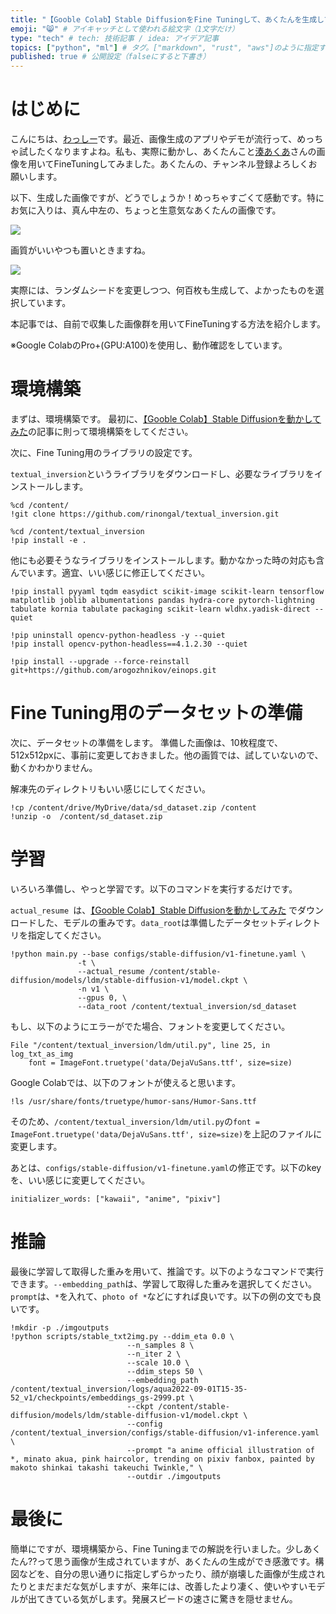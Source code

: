 ```yaml
---
title: "【Gooble Colab】Stable DiffusionをFine Tuningして、あくたんを生成してみた!" # 記事のタイトル
emoji: "😸" # アイキャッチとして使われる絵文字（1文字だけ）
type: "tech" # tech: 技術記事 / idea: アイデア記事
topics: ["python", "ml"] # タグ。["markdown", "rust", "aws"]のように指定する
published: true # 公開設定（falseにすると下書き）
---
```


# はじめに

こんにちは、[わっしー](https://twitter.com/kwashizzz)です。最近、画像生成のアプリやデモが流行って、めっちゃ試したくなりますよね。私も、実際に動かし、あくたんこと[湊あくあ](https://hololive.hololivepro.com/talents/minato-aqua/)さんの画像を用いてFineTuningしてみました。あくたんの、チャンネル登録よろしくお願いします。

以下、生成した画像ですが、どうでしょうか！めっちゃすごくて感動です。特にお気に入りは、真ん中左の、ちょっと生意気なあくたんの画像です。

![](https://storage.googleapis.com/zenn-user-upload/5152a7ff702a-20220915.jpg)

画質がいいやつも置いときますね。

![](https://storage.googleapis.com/zenn-user-upload/36f827b3b34e-20220915.png)

実際には、ランダムシードを変更しつつ、何百枚も生成して、よかったものを選択しています。

本記事では、自前で収集した画像群を用いてFineTuningする方法を紹介します。

※Google ColabのPro+(GPU:A100)を使用し、動作確認をしています。

# 環境構築

まずは、環境構築です。
最初に、[【Gooble Colab】Stable Diffusionを動かしてみた](https://zenn.dev/kwashizzz/articles/ml-stable-diffusion-colab)の記事に則って環境構築をしてください。

次に、Fine Tuning用のライブラリの設定です。

`textual_inversion`というライブラリをダウンロードし、必要なライブラリをインストールします。

```
%cd /content/
!git clone https://github.com/rinongal/textual_inversion.git

%cd /content/textual_inversion
!pip install -e .
```

他にも必要そうなライブラリをインストールします。動かなかった時の対応も含んでいます。適宜、いい感じに修正してください。

```
!pip install pyyaml tqdm easydict scikit-image scikit-learn tensorflow matplotlib joblib albumentations pandas hydra-core pytorch-lightning tabulate kornia tabulate packaging scikit-learn wldhx.yadisk-direct --quiet

!pip uninstall opencv-python-headless -y --quiet
!pip install opencv-python-headless==4.1.2.30 --quiet

!pip install --upgrade --force-reinstall git+https://github.com/arogozhnikov/einops.git
```

# Fine Tuning用のデータセットの準備

次に、データセットの準備をします。
準備した画像は、10枚程度で、512x512pxに、事前に変更しておきました。他の画質では、試していないので、動くかわかりません。

解凍先のディレクトリもいい感じにしてください。

```
!cp /content/drive/MyDrive/data/sd_dataset.zip /content
!unzip -o  /content/sd_dataset.zip 
```

# 学習

いろいろ準備し、やっと学習です。以下のコマンドを実行するだけです。

`actual_resume `は、[【Gooble Colab】Stable Diffusionを動かしてみた](https://zenn.dev/kwashizzz/articles/ml-stable-diffusion-colab) でダウンロードした、モデルの重みです。`data_root`は準備したデータセットディレクトリを指定してください。

```
!python main.py --base configs/stable-diffusion/v1-finetune.yaml \
               -t \
               --actual_resume /content/stable-diffusion/models/ldm/stable-diffusion-v1/model.ckpt \
               -n v1 \
               --gpus 0, \
               --data_root /content/textual_inversion/sd_dataset
```

もし、以下のようにエラーがでた場合、フォントを変更してください。


```
File "/content/textual_inversion/ldm/util.py", line 25, in log_txt_as_img
    font = ImageFont.truetype('data/DejaVuSans.ttf', size=size)
```

Google Colabでは、以下のフォントが使えると思います。

```
!ls /usr/share/fonts/truetype/humor-sans/Humor-Sans.ttf
```

そのため、`/content/textual_inversion/ldm/util.py`の`font = ImageFont.truetype('data/DejaVuSans.ttf', size=size)`を上記のファイルに変更します。

あとは、`configs/stable-diffusion/v1-finetune.yaml`の修正です。以下のkeyを、いい感じに変更してください。
```
initializer_words: ["kawaii", "anime", "pixiv"]
```

# 推論

最後に学習して取得した重みを用いて、推論です。以下のようなコマンドで実行できます。`--embedding_path`は、学習して取得した重みを選択してください。`prompt`は、`*`を入れて、`photo of *`などにすれば良いです。以下の例の文でも良いです。

```
!mkdir -p ./imgoutputs
!python scripts/stable_txt2img.py --ddim_eta 0.0 \
                          --n_samples 8 \
                          --n_iter 2 \
                          --scale 10.0 \
                          --ddim_steps 50 \
                          --embedding_path /content/textual_inversion/logs/aqua2022-09-01T15-35-52_v1/checkpoints/embeddings_gs-2999.pt \
                          --ckpt /content/stable-diffusion/models/ldm/stable-diffusion-v1/model.ckpt \
                          --config /content/textual_inversion/configs/stable-diffusion/v1-inference.yaml \
                          --prompt "a anime official illustration of *, minato akua, pink haircolor, trending on pixiv fanbox, painted by makoto shinkai takashi takeuchi Twinkle," \
                          --outdir ./imgoutputs
```


# 最後に



簡単にですが、環境構築から、Fine Tuningまでの解説を行いました。少しあくたん??って思う画像が生成されていますが、あくたんの生成ができ感激です。構図などを、自分の思い通りに指定しずらかったり、顔が崩壊した画像が生成されたりとまだまだな気がしますが、来年には、改善したより凄く、使いやすいモデルが出てきている気がします。発展スピードの速さに驚きを隠せません。
